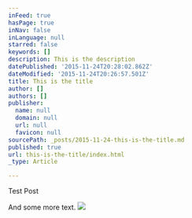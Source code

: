 ```yaml
---
inFeed: true
hasPage: true
inNav: false
inLanguage: null
starred: false
keywords: []
description: This is the description
datePublished: '2015-11-24T20:28:02.862Z'
dateModified: '2015-11-24T20:26:57.501Z'
title: This is the title
author: []
authors: []
publisher:
  name: null
  domain: null
  url: null
  favicon: null
sourcePath: _posts/2015-11-24-this-is-the-title.md
published: true
url: this-is-the-title/index.html
_type: Article

---
```

Test Post

And some more text.
![](https://the-grid-user-content.s3-us-west-2.amazonaws.com/fedc7963-1440-472d-b1cf-42c3b29411aa.jpg)